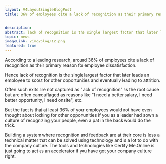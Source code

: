```yaml
---
layout: V4LayoutSingleBlogPost
title: 36% of employees cite a lack of recognition as their primary reason for employee dissatisfaction


description:
abstract: lack of recognition is the single largest factor that later leads an employee to scout for other opportunities and eventually leading to attrition.
topic: news
imageLink: /img/blog/12.png
featured: true
---
```


According to a leading research, around 36% of employees cite a lack of recognition as their primary reason for employee dissatisfaction.

Hence lack of recognition is the single largest factor that later leads an employee to scout for other opportunities and eventually leading to attrition.

Often such exits are not captured as "lack of recognition" as the root cause but are often camouflaged as reasons like "I need a better salary, I need better opportunity, I need onsite", etc.

But the fact is that at least 36% of your employees would not have even thought about looking for other opportunities if you as a leader had sown a culture of recognizing your people, even a pat in the back would do the trick.

Building a system where recognition and feedback are at their core is less a technical matter that can be solved using technology and is a lot to do with the company culture. The tools and technologies like Certify Me.Online is just going to act as an accelerator if you have got your company culture right.

